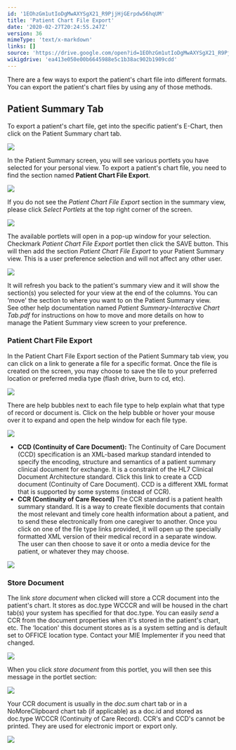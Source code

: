 ```yaml
---
id: '1EOhzGm1utIoDgMwAXYSgX21_R9PjjHjGErpdw56hqUM'
title: 'Patient Chart File Export'
date: '2020-02-27T20:24:55.247Z'
version: 36
mimeType: 'text/x-markdown'
links: []
source: 'https://drive.google.com/open?id=1EOhzGm1utIoDgMwAXYSgX21_R9PjjHjGErpdw56hqUM'
wikigdrive: 'ea413e050e00b6645988e5c1b38ac902b1909cdd'
---
```

There are a few ways to export the patient's chart file into different formats. You can export the patient's chart files by using any of those methods.

## Patient Summary Tab

To export a patient's chart file, get into the specific patient's E-Chart, then click on the Patient Summary chart tab.

![](../patient-chart-file-export.assets/e3548571b661aeff7315c043a82ae449.png)

In the Patient Summary screen, you will see various portlets you have selected for your personal view. To export a patient's chart file, you need to find the section named **Patient Chart File Export**.

![](../patient-chart-file-export.assets/9a17d4af9c2f00302f7f03b932c512d8.png)

If you do not see the *Patient Chart File Export* section in the summary view, please click *Select Portlets* at the top right corner of the screen.

![](../patient-chart-file-export.assets/e073c1e548e85fd7ce0e1ed081e00b22.png)

The available portlets will open in a pop-up window for your selection. Checkmark *Patient Chart File Export* portlet then click the SAVE button. This will then add the section *Patient Chart File Export* to your Patient Summary view. This is a user preference selection and will not affect any other user.

![](../patient-chart-file-export.assets/133b600beaee9898e4bb00b054c004b5.png)

It will refresh you back to the patient's summary view and it will show the section(s) you selected for your view at the end of the columns. You can ‘move' the section to where you want to on the Patient Summary view.  
See other help documentation named *Patient Summary-Interactive Chart Tab.pdf* for instructions on how to move and more details on how to manage the Patient Summary view screen to your preference.

### Patient Chart File Export

In the Patient Chart File Export section of the Patient Summary tab view, you can click on a link to generate a file for a specific format. Once the file is created on the screen, you may choose to save the tile to your preferred location or preferred media type (flash drive, burn to cd, etc).

![](../patient-chart-file-export.assets/6b32f446ae07bf306a2910f19d973d4c.png)

There are help bubbles next to each file type to help explain what that type of record or document is. Click on the help bubble or hover your mouse over it to expand and open the help window for each file type.

![](../patient-chart-file-export.assets/00af5e89959b7c137ae241a95bc0b083.png)

* <strong>CCD (Continuity of Care Document):</strong> The Continuity of Care Document (CCD) specification is an XML-based markup standard intended to specify the encoding, structure and semantics of a patient summary clinical document for exchange. It is a constraint of the HL7 Clinical Document Architecture standard. Click this link to create a CCD document (Continuity of Care Document). CCD is a different XML format that is supported by some systems (instead of CCR).
* <strong>CCR (Continuity of Care Record)</strong> The CCR standard is a patient health summary standard. It is a way to create flexible documents that contain the most relevant and timely core health information about a patient, and to send these electronically from one caregiver to another.
Once you click on one of the file type links provided, it will open up the specially formatted XML version of their medical record in a separate window. The user can then choose to save it or onto a media device for the patient, or whatever they may choose.

![](../patient-chart-file-export.assets/bfe5596e2412e02f8f4bdede6bfd4636.png)


### Store Document

The link *store document* when clicked will store a CCR document into the patient's chart. It stores as doc.type WCCCR and will be housed in the chart tab(s) your system has specified for that doc.type. You can easily *send* a CCR from the document properties when it's stored in the patient's chart, etc. The ‘location' this document stores as is a system setting and is default set to OFFICE location type. Contact your MIE Implementer if you need that changed.

![](../patient-chart-file-export.assets/ba2a19ded03f3c6b0a9a2fc63f3d2800.png)

When you click *store document* from this portlet, you will then see this message in the portlet section:

![](../patient-chart-file-export.assets/5f72b2c035089ba15a0eec1fe853d234.png)

Your CCR document is usually in the *doc.sum* chart tab or in a NoMoreClipboard chart tab (if applicable) as a doc.id and stored as doc.type WCCCR (Continuity of Care Record). CCR's and CCD's cannot be printed. They are used for electronic import or export only.

![](../patient-chart-file-export.assets/da68a49e2103bfec833a8db657c853a6.png)

